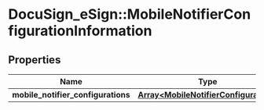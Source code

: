 # DocuSign_eSign::MobileNotifierConfigurationInformation

## Properties
Name | Type | Description | Notes
------------ | ------------- | ------------- | -------------
**mobile_notifier_configurations** | [**Array&lt;MobileNotifierConfiguration&gt;**](MobileNotifierConfiguration.md) |  | [optional] 


